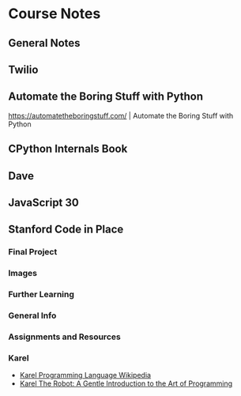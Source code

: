 # Course Notes

## General Notes

<!--
Wes Bos
https://courses.wesbos.com/account | Courses Dashboard | Wes Bos
https://keycode.info/ | JavaScript Event KeyCodes
https://github.com/wesbos/eslint-config-wesbos | wesbos/eslint-config-wesbos: No-Sweat™ Eslint and Prettier Setup - with or without VS Code
https://eslint.org/demo | ESLint Demo - ESLint - Pluggable JavaScript linter
https://commandlinepoweruser.com/ | Command Line Power User — A free video series for web developers on learning a modern command line workflow with ZSH, Z and related tools.
hyper terminal - Google Search
update node and npm - Google Search

Python- 100 Days
https://docs.python.org/3/tutorial/stdlib.html#file-wildcards | 10. Brief Tour of the Standard Library — Python 3.8.5 documentation
https://docs.python.org/3/library/functions.html#open | Built-in Functions — Python 3.8.5 documentation
https://docs.python.org/3/library/sys.html#module-sys | sys — System-specific parameters and functions — Python 3.8.5 documentation
https://docs.python.org/3/tutorial/modules.html#standard-modules | 6. Modules — Python 3.8.5 documentation
https://docs.python.org/3/library/argparse.html | argparse — Parser for command-line options, arguments and sub-commands — Python 3.8.5 documentation
https://docs.python.org/3/howto/argparse.html | Argparse Tutorial — Python 3.8.5 documentation
https://docs.python.org/3/library/os.html | os — Miscellaneous operating system interfaces — Python 3.8.5 documentation
https://docs.python.org/3/library/pathlib.html#pathlib.Path.replace | pathlib — Object-oriented filesystem paths — Python 3.8.5 documentation
https://docs.python.org/3.3/library/stdtypes.html?highlight=split#str.split | 4. Built-in Types — Python 3.3.7 documentation

HTMl and CSS
https://developer.mozilla.org/en-US/docs/Web/HTML/Element | HTML elements reference - HTML: Hypertext Markup Language | MDN
https://developer.mozilla.org/en-US/docs/Web/CSS | CSS: Cascading Style Sheets | MDN

https://twitter.com/unclebobmartin/status/1010660993851117569 | Uncle Bob Martin on Twitter: "Programs are made up of Dijkstra’s three structures: Sequence, Selection, and Iteration. Each of these is based upon jumps. Sequential statements jump from the end of the first to be beginning of the second."

https://www.python.org/dev/peps/pep-0008/#indentation | PEP 8 -- Style Guide for Python Code | Python.org

http://pythontutor.com/visualize.html#mode=edit | Visualize Python, Java, JavaScript, C, C++, Ruby code execution

https://en.wikipedia.org/wiki/Self-documenting_code | Self-documenting code - Wikipedia
https://en.wikipedia.org/wiki/Precondition | Precondition - Wikipedia
https://en.wikipedia.org/wiki/Postcondition | Postcondition - Wikipedia

https://en.wikipedia.org/wiki/Off-by-one_error | Off-by-one error - Wikipedia
https://en.wikipedia.org/wiki/Off-by-one_error#Fencepost_error | Off-by-one error - Wikipedia

https://en.wikipedia.org/wiki/Control_flow
https://docs.python.org/3/tutorial/controlflow.html | 4. More Control Flow Tools — Python 3.8.2 documentation
https://en.wikipedia.org/wiki/Conditional_(computer_programming) | Conditional (computer programming) - Wikipedia
https://en.wikipedia.org/wiki/Conditional_(computer_programming)#If%E2%80%93then(%E2%80%93else) | Conditional (computer programming) - Wikipedia
https://docs.python.org/3/reference/compound_stmts.html#the-while-statement | 8. Compound statements — Python 3.8.2 documentation

https://docs.python.org/3/library/functions.html | Built-in Functions — Python 3.8.3 documentation
https://docs.python.org/3.8/library/functions.html#func-range | Built-in Functions — Python 3.8.2 documentation

https://docs.python.org/3.9/library/random.html | random — Generate pseudo-random numbers — Python 3.9.0a5 documentation
https://docs.python.org/3/library/math.html | math — Mathematical functions — Python 3.8.2 documentation
https://docs.python.org/3/library/fileformats.html | File Formats — Python 3.8.3 documentation

https://en.wikipedia.org/wiki/Increment_and_decrement_operators

https://codeinplace2020.github.io/faqs/7-Functions.pdf | 7-Functions

https://en.wikipedia.org/wiki/Decomposition | Decomposition - Wikipedia

https://en.wikipedia.org/wiki/Random-access_memory | Random-access memory - Wikipedia
https://en.wikipedia.org/wiki/Scope_(computer_science) | Scope (computer science) - Wikipedia
https://en.wikipedia.org/wiki/Concatenation | Concatenation - Wikipedia
https://en.wikipedia.org/wiki/Snake_case | Snake case - Wikipedia

https://developer.mozilla.org/en-US/docs/Glossary/Parameter | Parameter - MDN Web Docs Glossary: Definitions of Web-related terms | MDN
  
https://en.wikipedia.org/wiki/George_Boole#Death | George Boole - Wikipedia
https://en.wikipedia.org/wiki/Pseudorandomness | Pseudorandomness - Wikipedia

https://docs.python.org/3.8/library/types.html | types — Dynamic type creation and names for built-in types — Python 3.8.3 documentation
https://docs.python.org/3/library/constants.html#None | Built-in Constants — Python 3.8.3 documentation

https://docs.python.org/3/library/exceptions.html#TypeError | Built-in Exceptions — Python 3.8.3 documentation
https://developer.mozilla.org/en-US/docs/Web/JavaScript/Reference/Global_Objects/TypeError | TypeError - JavaScript | MDN
https://docs.python.org/3/library/exceptions.html#NameError | Built-in Exceptions — Python 3.8.3 documentation
https://docs.python.org/3/library/exceptions.html#ValueError | Built-in Exceptions — Python 3.8.3 documentation
https://eli.thegreenplace.net/2011/05/15/understanding-unboundlocalerror-in-python/ | Understanding UnboundLocalError in Python - Eli Bendersky's website

https://en.wikipedia.org/wiki/Call_stack | Call stack - Wikipedia
frame object - Google Search
https://docs.python.org/3/library/inspect.html#the-interpreter-stack

https://stackoverflow.com/questions/373419/whats-the-difference-between-passing-by-reference-vs-passing-by-value | language agnostic - What's the difference between passing by reference vs. passing by value? - Stack Overflow

negative indexes python - Google Search

https://docs.python.org/3/library/pathlib.html | pathlib — Object-oriented filesystem paths — Python 3.8.3 documentation
-->

## Twilio

<!--
Twilio
https://www.twilio.com/ | Twilio - Communication APIs for SMS, Voice, Video and Authentication
https://www.twilio.com/docs/api | API Reference - In-Depth Reference for all Twilio APIs and SDKs - Twilio
https://www.twilio.com/docs/quickstart | Quickstart - Guides for Voice, SMS, Video, Chat, Notifications, and More - Twilio
-->

## Automate the Boring Stuff with Python

https://automatetheboringstuff.com/ | Automate the Boring Stuff with Python

## CPython Internals Book

<!--
https://www.google.com/search?q=C+compiler+toolkit&oq=C+compiler+toolkit&aqs=chrome..69i57j69i64l3.244j0j7&sourceid=chrome&ie=UTF-8 | C compiler toolkit - Google Search
https://www.google.com/search?q=Extended-BNF+(EBNF)&oq=Extended-BNF+(EBNF)&aqs=chrome..69i57.234j0j7&sourceid=chrome&ie=UTF-8 | Extended-BNF (EBNF) - Google Search
https://en.wikipedia.org/wiki/Parse_table | Parse table - Wikipedia
https://docs.python.org/3/using/cmdline.html | 1. Command line and environment — Python 3.8.2rc2 documentation
https://docs.python.org/3/c-api/memory.html | Memory Management — Python 3.8.2rc2 documentation
https://github.com/python/cpython/blob/v3.8.0b4/Modules/main.c | cpython/main.c at v3.8.0b4 · python/cpython
https://github.com/python/cpython/blob/d93605de7232da5e6a182fd1d5c220639e900159/Parser/tokenizer.c#L1110 | cpython/tokenizer.c at d93605de7232da5e6a182fd1d5c220639e900159 · python/cpython
https://docs.python.org/3/library/ast.html | ast — Abstract Syntax Trees — Python 3.8.2rc1 documentation
https://docs.python.org/3/library/dis.html#python-bytecode-instructions | dis — Disassembler for Python bytecode — Python 3.8.2rc1 documentation
https://github.com/python/cpython/blob/master/Include/pymacro.h#L103 | cpython/pymacro.h at master · python/cpython


https://www.youtube.com/watch?time_continue=1&v=3hl39VMd0f0&feature=emb_logo | What's inside my new Python book - YouTube

https://docs.python.org/3/library/python.html
https://docs.python.org/3/reference/grammar.html

https://docs.python.org/3/library/dis.html | 404 Not Found

https://en.wikipedia.org/wiki/Bootstrapping_(compilers) | Bootstrapping (compilers) - Wikipedia
https://en.wikipedia.org/wiki/Self-hosting_(compilers) | Self-hosting (compilers) - Wikipedia
https://en.wikipedia.org/wiki/Source-to-source_compiler | Source-to-source compiler - Wikipedia
https://github.com/lark-parser/lark
C System API
https://docs.python.org/3.8/extending/extending.html

https://realpython.com/python-sockets/ | Socket Programming in Python (Guide) – Real Python
https://realpython.com/working-with-files-in-python/ | Working With Files in Python – Real Python
https://realpython.com/python-gui-with-wxpython/ | How to Build a Python GUI Application With wxPython – Real Python
https://www.pypy.org/ | PyPy
-->

## Dave

<!--
https://github.com/KatherineMichel/practical-python
https://dabeaz-course.github.io/practical-python/Notes/00_Setup.html
https://dabeaz-course.github.io/practical-python/Notes/01_Introduction/03_Numbers.html

https://docs.python.org/3.8/library/xml.etree.elementtree.html#xml.etree.ElementTree.Element.findall | xml.etree.ElementTree — The ElementTree XML API — Python 3.8.3 documentation
https://docs.python.org/3/library/fractions.html | fractions — Rational numbers — Python 3.8.3 documentation
-->

## JavaScript 30

<!--
https://github.com/wesbos/JavaScript30

https://www.w3schools.com/jsref/met_document_queryselector.asp | HTML DOM querySelector() Method
https://developer.mozilla.org/en-US/docs/Web/API/Element/classList | Element.classList - Web APIs | MDN
https://developer.mozilla.org/en-US/docs/Web/API/HTMLMediaElement/currentTime | HTMLMediaElement.currentTime - Web APIs | MDN

https://developer.mozilla.org/en-US/docs/Web/CSS/Using_CSS_custom_properties | Using CSS custom properties (variables) - CSS: Cascading Style Sheets | MDN

arrow function
https://medium.com/javascript-scene/familiarity-bias-is-holding-you-back-its-time-to-embrace-arrow-functions-3d37e1a9bb75 | Familiarity Bias is Holding You Back: It’s Time to Embrace Arrow Functions

https://developer.mozilla.org/en-US/docs/Web/API/MessageEvent | MessageEvent - Web APIs | MDN

Project 1
https://developer.mozilla.org/en-US/docs/Web/API/UIEvent | UIEvent - Web APIs | MDN
https://developer.mozilla.org/en-US/docs/Web/API/KeyboardEvent | KeyboardEvent - Web APIs | MDN
https://developer.mozilla.org/en-US/docs/Web/API/Document/keydown_event | Document: keydown event - Web APIs | MDN
https://developer.mozilla.org/en-US/docs/Web/API/HTMLMediaElement | HTMLMediaElement - Web APIs | MDN
https://developer.mozilla.org/en-US/docs/Web/HTML/Element/audio | <audio>: The Embed Audio element - HTML: Hypertext Markup Language | MDN
https://wiki.mozilla.org/Audio_Data_API | Audio Data API - MozillaWiki

https://www.w3schools.com/jsref/event_onkeydown.asp | onkeydown Event

Not used
https://developer.mozilla.org/en-US/docs/Web/API/HTMLOrForeignElement/dataset | HTMLOrForeignElement.dataset - Web APIs | MDN
-->

## Stanford Code in Place

<!--
Demo Video
https://unsplash.com/collections/2489501/personable-petssource.unsplash.com/collection/2489501/1
https://developer.twitter.com/en/apps
https://twitter.com/SimbaFriendsBot
https://github.com/KatherineMichel/stanford-code-in-place-final-project/actions
https://note.nkmk.me/en/python-sys-platform-version-info/


Karel Notes
https://mobile.twitter.com/thankfulfoodie/status/1250214251110645761

https://twitter.com/search?q=stanford%20code%20in%20place&src=typed_query&f=live | stanford code in place - Twitter Search / Twitter

https://compedu.stanford.edu/codeinplace/diagnostic/ae76ma.pdf | ae76ma.pdf
https://us.edstem.org/courses/490/discussion/49678 | Code in Place – Discussion
https://us.edstem.org/courses/490/discussion/47208 | Code in Place – Discussion

https://compedu.stanford.edu/codeinplace/v1/#/handout/submissionA2.html | Handout
https://us.edstem.org/courses/490/lessons/1198/slides/5976 | Code in Place – Lessons
https://us.edstem.org/courses/490/lessons/1236/slides/6431 | Code in Place – Lessons
https://us.edstem.org/courses/490/lessons/1135/slides/5433 | Code in Place – Lessons


Karel
https://www.jetbrains.com/help/pycharm/github.html | GitHub - Help | PyCharm
https://karelhelper.com/ | Karel Helper
http://stanford.edu/~cpiech/karel/lessons.html#/english/unit8/lesson5 | Learn to Program

Stanford
https://compedu.stanford.edu/codeinplace/v1/#/admitted | Admitted Student
https://compedu.stanford.edu/karel-reader/docs/python/en/ide.html | Karel Reader
https://compedu.stanford.edu/karel-reader/docs/python/en/reference.html | Karel Reader
https://compedu.stanford.edu/karel-reader/docs/python/en/chapter9.html | Karel Reader
https://compedu.stanford.edu/karel-reader/docs/python/en/chapter8.html | Karel Reader

Code in Place
https://compedu.stanford.edu/codeinplace/v1/#/assignment/karel | Assignment
https://compedu.stanford.edu/codeinplace/v1/#/handout/karelInPycharm.pdf | Handout
https://compedu.stanford.edu/codeinplace/v1/#/karel/section1/arches | Code in Place Application
https://compedu.stanford.edu/codeinplace/assn0/#/exercises/warmup | Assn0

http://stanford.edu/~cpiech/karel/lessons.html#/english/unit9/lesson1 | Learn to Program

https://us.edstem.org/courses/490/discussion/27750 | Code in Place – Discussion
https://us.edstem.org/courses/490/discussion/28037 | Code in Place – Discussion
https://us.edstem.org/courses/490/discussion/33978 | Code in Place – Discussion
https://us.edstem.org/courses/490/discussion/33861 | Matt posted an announcement Zoom Meeting Invitation
https://us.edstem.org/courses/1470/discussion/30564 | Section 470 – Discussion
https://us.edstem.org/courses/1470/discussion/34173 | Section 470 – Discussion


https://us.edstem.org/courses/490/discussion/78319 | Code in Place – Discussion
https://us.edstem.org/courses/490/discussion/71966 | Code in Place – Discussion

https://www.youtube.com/watch?time_continue=178&v=U5KT89HJIw4&feature=emb_logo | (2) Goodbye Code in Place - YouTube
https://us.edstem.org/courses/1470/discussion/ | Section 470 – Discussion

https://twitter.com/KatiMichel/status/1276539905535959041 | Katherine Michel on Twitter: "Thanks again to @chrispiech and Mehran Sahami for a wonderful Stanford Code in Place experience. I wrote a post about what the experience was like for me and some of my thoughts about it! https://t.co/W9qTI2SLuw" / Twitter

https://dl.acm.org/doi/pdf/10.1145/3051457.3053985 | Deep Knowledge Tracing On Programming Exercises

http://karel.sourceforge.net/ | Karel The Robot

tikinter pong game - Google Search


https://twitter.com/chrispiech/status/1244692768431038473 | chrispiech on Twitter: "Mehran Sahami and I are going to host a community-service online coding course called Code in Place alongside CS106A. Led by a army of volunteer teachers. We are keeping a teacher to student ratio of 10:1. Calling for volunteers and students! Please share: https://t.co/y6QAkshwTA https://t.co/s92Z4MBjf5" / Twitter

Introductory video
https://twitter.com/KatiMichel/status/1249787619342336000

https://twitter.com/KatiMichel/status/1250932687780450305 | Katherine Michel on Twitter: "Just finished solving the assignment problems for Stanford's Code in 
Place course. Fun but challenging. It took some hours and I had a few light bulb moments. I thought I was done at one point, but my answer didn't pass all the test cases. 🤣 Will solve the bonus material now. 👩‍💻" / Twitter

Midpoint message
https://twitter.com/KatiMichel/status/1256097561024163840

https://twitter.com/KatiMichel/status/1259262140394827778 | Katherine Michel on Twitter: "In the running for coolest thing I've learned this week is how to use Python to replace a green background in a photo with the background of a different photo (greenscreening) via Stanford Code in Place. 💚" / Twitter
https://twitter.com/KatiMichel/status/1263737007324332032 | Katherine Michel on Twitter: "Sitting here stunned at what I just did with @GitHub Actions for my Stanford Code in Place final project. Succeeded at something I didn't even know could be done. 🤯" / Twitter

"Negative" image tweet
https://twitter.com/KatiMichel/status/1264308702594527238
https://twitter.com/KatiMichel/status/1264702476797673472

My [first programmatic tweet of text](https://twitter.com/SimbaFriendsBot/status/1263318557380706305)
My [first programmatic tweet of text and an image](https://twitter.com/SimbaFriendsBot/status/1263365130760273920). 
-->

### Final Project

<!--
https://twitter.com/chrispiech/status/1268934076381007872 | chrispiech on Twitter: "When I was a child in Kenya, I lost my vision (first one eye, then the other). Just before losing vision in the second eye I met a doctor in Kenyatta Hospital who had dedicated his life to others. He helped me regain my vision -- it required a scary injection..." / Twitter

Stanford Reflections
https://www.stanforddaily.com/2020/06/08/code-in-place-makes-cs-accessible-to-thousands-worldwide/ | Code in Place makes CS accessible to thousands worldwide - The Stanford Daily
https://twitter.com/faridaelchuzade/status/1266107357496578050 | Farida Elchuzade on Twitter: "We have come to the end of 'Code in Place' Program organized by great professors and leaders of Stanford University. I made a sketch-note to summarize the topics I learned during the 5-week program. Let me know your thoughts about the note😊 #codeinplace #sketchandcode https://t.co/94bbbijduq" / Twitter
https://www.linkedin.com/in/sanjay-mirchandani-54bb212/ | (86) Sanjay Mirchandani | LinkedIn

Simba
https://us.edstem.org/courses/490/lessons/1236/slides/6413 | Code in Place – Lessons

https://compedu.stanford.edu/codeinplace/public/projectlist.html | Project List
https://www.facebook.com/katherine.michel.5/posts/3283829794969992?comment_id=3285660654786906&notif_id=1591753826009940&notif_t=feed_comment | The final projects students created for the... - Katherine Michel

Final project
https://compedu.stanford.edu/codeinplace/v1/#/assignment/finalProject | Assignment
https://us.edstem.org/courses/490/discussion/69666 | Code in Place – Discussion
https://us.edstem.org/courses/490/discussion/67446 | Code in Place – Discussion

Mark's project
https://us.edstem.org/courses/490/discussion/69604 | Code in Place – Discussion
https://static.us.edusercontent.com/files/N85hJ2IHRnSfFI4iHjknP5hW

My project
https://us.edstem.org/courses/490/lessons/1327/slides/7012 | Code in Place – Lessons
https://us.edstem.org/courses/1470/discussion/67793?comment=197647 | Section 470 – Discussion

https://twitter.com/KatiMichel/status/1263737007324332032 | Katherine Michel on Twitter: "Sitting here stunned at what I just did with @GitHub Actions for my Stanford Code in Place final project. Succeeded at something I didn't even know could be done. 🤯" / Twitter
https://twitter.com/KatiMichel/status/1264308702594527238 | Katherine Michel on Twitter: "Beautiful "negative" image tweeted by @SimbaFriendsBot, my Stanford Code in Place final project, inspired by @chrispiech's dog. My Python script that powers it is run solely via @GitHub Actions, downloading, modifying, and tweeting an image within GitHub. https://t.co/RjlFu8HxYp" / Twitter
https://www.facebook.com/katherine.michel.5/posts/3238560776163561?comment_id=3239852896034349&notif_id=1590320706494522&notif_t=feed_comment | In April, I posted that I would be taking part... - Katherine Michel

https://en.wikipedia.org/wiki/Proof_of_concept | Proof of concept - Wikipedia

https://developer.twitter.com/en/apps/17971730 | Twitter Developers
https://mail.google.com/mail/u/3/?ogbl#inbox | Inbox (2) - simbaandfriendsbot@gmail.com - Gmail
https://twitter.com/SimbaFriendsBot | Katherine Michel (@SimbaFriendsBot) / Twitter
https://twitter.com/SimbaFriendsBot/status/1263318557380706305 | Katherine Michel on Twitter: "Hello world!" / Twitter
https://twitter.com/SimbaFriendsBot/status/1263365130760273920 | Katherine Michel on Twitter: "Checkout this cool image! https://t.co/H74aEcH4zp" / Twitter
https://twitter.com/SimbaFriendsBot/status/1264297922092503043 | Katherine Michel on Twitter: "https://t.co/hJjPthlIlo" / Twitter
https://twitter.com/SimbaFriendsBot/status/1264291085335101440 | Katherine Michel on Twitter: "https://t.co/rOyk6NSZxP" / 
Twitter

https://help.twitter.com/en/rules-and-policies/twitter-automation | Automation rules
https://unsplash.com/license | License | Unsplash

https://source.unsplash.com/collection/
https://source.unsplash.com/ | Unsplash Source | A Simple API for Embedding Free Photos from Unsplash
https://unsplash.com/documentation#get-a-random-photo | Unsplash API Documentation | Free HD Photo API | Unsplash

Python
https://docs.python.org/3/library/urllib.request.html | urllib.request — Extensible library for opening URLs — Python 3.8.3 documentation
https://docs.python.org/3/howto/urllib2.html | HOWTO Fetch Internet Resources Using The urllib Package — Python 3.8.3 documentation
https://docs.python.org/2/library/urllib.html#urllib.urlretrieve | 20.5. urllib — Open arbitrary resources by URL — Python 2.7.18 documentation
https://docs.python.org/3/library/urllib.parse.html | urllib.parse — Parse URLs into components — Python 3.8.3 documentation
-->

### Images

<!--
https://compedu.stanford.edu/codeinplace/v1/#/assignment/images | Assignment
https://codeinplace2020.github.io/faqs/imageReference.pdf | Microsoft Word - Image Reference.docx
https://web.stanford.edu/class/archive/cs/cs106a/cs106a.1202/handouts/reference-image.html
https://web.stanford.edu/class/archive/cs/cs106ap/cs106ap.1198/handouts/h10_Image_Reference_Guide.pdf | h10_Image_Reference_Guide.pdf
-->

### Further Learning

<!--
Stanford
Post-Class Resources
https://us.edstem.org/courses/490/discussion/71967 | Code in Place – Discussion
Life after Code in Place
https://us.edstem.org/courses/490/discussion/71966 | Code in Place – Discussion

Additional Resources that I Gave to My Section (Life After Code in Place)
https://us.edstem.org/courses/490/discussion/74252 | Code in Place – Discussion

Stanford Engineering Anywhere
https://see.stanford.edu/Course#Introduction%20to%20Computer%20Science

Stanford
https://see.stanford.edu/Course/CS106B/153 | Stanford Engineering Everywhere | CS106B - Programming Abstractions | Lecture 2 - Similarity between C++ & Java: - syntax - variable types - operators - control structures
http://web.stanford.edu/class/cs106x/ | CS106X Programming Abstractions in C++
http://web.stanford.edu/class/cs106b/ | CS106B Home
-->

### General Info

<!--
Chris Piech
https://github.com/chrispiech | chrispiech (Chris Piech)
http://stanford.edu/~cpiech/bio/index.html | Chris Piech

T-Shirt
https://us.edstem.org/courses/490/discussion/57042 | Code in Place – Discussion

Excellent Notes
https://www.rpgbx.com/python/masternotes | ALL Notes, Compiled! — rpgbx
https://static1.squarespace.com/static/5e6685ae2118a020c291f4c0/t/5ec19af73ca6b4722cef1285/1589746454734/MASTER+PDF.pdf | MASTER+PDF.pdf

Midpoint Message
https://www.youtube.com/watch?v=yANUka-4mjE&feature=emb_title

https://compedu.stanford.edu/codeinplace/announcement/
https://compedu.stanford.edu/codeinplace/assn0/#/splash

https://compedu.stanford.edu/codeinplace/handouts/Recruitment.pdf | Recruitment.pdf
https://github.com/codeinplace2020

https://us.edstem.org/courses/490/discussion/
https://compedu.stanford.edu/codeinplace/v1/#/course
https://compedu.stanford.edu/codeinplace/v1/#/course/schedule | Schedule
https://compedu.stanford.edu/codeinplace/v1/#/handout/submissionInstructions.html | Handout
https://compedu.stanford.edu/codeinplace/v1/#/submissions | Submissions
https://compedu.stanford.edu/codeinplace/v1/#/handout/installingPyCharm
https://compedu.stanford.edu/codeinplace/v1/#/lectures | Lectures
-->

<!--
http://web.stanford.edu/class/cs106a/ | CS106A

Python playground
https://us.edstem.org/code/python | Section 470 – Python Playground

https://twitter.com/davidjmalan/status/1258555662688309248 | David J. Malan on Twitter: "A mosaic of screenshots of @CS50's Office Hours via @Zoom_us on 7 May 2020 with 354+ students from &lt;= 114 countries around the world. #computerscience #education #programming #code #community https://t.co/FIB4nX4XVW" / Twitter
-->

### Assignments and Resources

<!--
https://compedu.stanford.edu/codeinplace/v1/#/example/index.html | Worked Example

Midpoint
https://static.us.edusercontent.com/files/czQD53Pp3JyBCA4BcERBUHoU | https://static.us.edusercontent.com/files/9p3RFpGWL0DvhAUmoz2p3KUj

Week 2 Notes
https://us.edstem.org/courses/1470/discussion/46041 | Section 470 – Discussion
Week 2 Reminder
https://us.edstem.org/courses/1470/discussion/43529 | Section 470 – Discussion
Week 4 Notes
https://us.edstem.org/courses/1470/discussion/58899 | Section 470 – Discussion
https://static.us.edusercontent.com/files/dN7xThik0SRKeqbahSkrKoDJ

https://www.youtube.com/watch?time_continue=430&v=Y9Qi-6TWwpM&feature=emb_logo | Lecture10 - Checkers - YouTube
https://www.youtube.com/watch?time_continue=551&v=8PCQndHgkPE&feature=emb_logo | Lecture8 - Calendar - YouTube
https://www.youtube.com/watch?time_continue=112&v=lZ8DGnIRsng&feature=emb_logo | Lecture7 - Anatomy of a Function - YouTube
https://www.youtube.com/watch?time_continue=340&v=Y_IWN4OxhlM&feature=emb_logo | Lecture6 - Guess Num and Sentinal Sum - YouTube

https://compedu.stanford.edu/codeinplace/v1/#/handout/Assignment1.pdf
https://compedu.stanford.edu/codeinplace/v1/#/handout/section1.pdf
https://compedu.stanford.edu/codeinplace/v1/#/karel/section1/hospital | Hospital
https://compedu.stanford.edu/codeinplace/v1/#/handout/section2.pdf | Handout
https://compedu.stanford.edu/codeinplace/v1/#/handout/Assignment2.pdf | Handout
https://codeinplace2020.github.io/faqs/Assignment2.pdf | Microsoft Word - Assignment 2.docx
https://compedu.stanford.edu/codeinplace/v1/#/assignment/khansole | Assignment
https://codeinplace2020.github.io/faqs/section3-v2.pdf | section3-v2.pdf
https://codeinplace2020.github.io/faqs/section3-alt.pdf | section3-alt.pdf
https://codeinplace2020.github.io/faqs/section3.pdf | section3.pdf
https://codeinplace2020.github.io/faqs/section5.pdf | section5.pdf
-->

### Karel

* [Karel Programming Language Wikipedia](https://en.wikipedia.org/wiki/Karel_(programming_language))
* [Karel The Robot: A Gentle Introduction to the Art of Programming](https://www.amazon.com/Karel-Robot-2E-Richard-Pattis/dp/0471597252)

<!--
https://compedu.stanford.edu/karel-reader/docs/python/en/intro.html | Karel Reader
https://compedu.stanford.edu/karel-reader/docs/python/en/reference.html | Karel Reader

Karel on Instagram
https://www.instagram.com/p/B_YSrXvn6F4/

Karel IDE
http://stanford.edu/~cpiech/karel/lessons.html#/english/unit8/lesson5

Reeborg
http://reeborg.ca/docs/en/# | Learn Python with Reeborg! — Learn Python with Reeborg
http://reeborg.ca/reeborg.html?lang=en&mode=python&menu=%2Fworlds%2Fmenus%2Fselect_collection_en.json&name=Other%20worlds&url=%2Fworlds%2Fmenus%2Fselect_collection_en.json | Reeborg's World

http://reeborg.ca/docs/en/basics/move.html | 1. First program — Learn Python with Reeborg
-->
